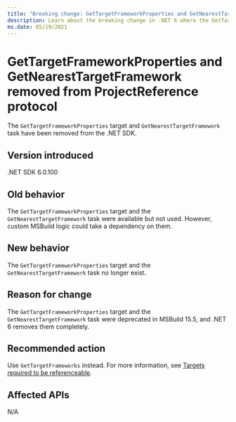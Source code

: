 ```yaml
---
title: "Breaking change: GetTargetFrameworkProperties and GetNearestTargetFramework removed"
description: Learn about the breaking change in .NET 6 where the GetTargetFrameworkProperties target and the GetNearestTargetFramework task have been removed from the MSBuild ProjectReference protocol.
ms.date: 05/19/2021
---
```

# GetTargetFrameworkProperties and GetNearestTargetFramework removed from ProjectReference protocol

The `GetTargetFrameworkProperties` target and `GetNearestTargetFramework` task have been removed from the .NET SDK.

## Version introduced

.NET SDK 6.0.100

## Old behavior

The `GetTargetFrameworkProperties` target and the `GetNearestTargetFramework` task were available but not used. However, custom MSBuild logic could take a dependency on them.

## New behavior

The `GetTargetFrameworkProperties` target and the `GetNearestTargetFramework` task no longer exist.

## Reason for change

The `GetTargetFrameworkProperties` target and the `GetNearestTargetFramework` task were deprecated in MSBuild 15.5, and .NET 6 removes them completely.

## Recommended action

Use `GetTargetFrameworks` instead. For more information, see [Targets required to be referenceable](https://github.com/dotnet/msbuild/blob/main/documentation/ProjectReference-Protocol.md#targets-required-to-be-referenceable).

## Affected APIs

N/A

<!--

### Affected APIs

Not detectable via API analysis.

### Category

MSBuild

-->
